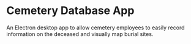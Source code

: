 # Cemetery Database App

An Electron desktop app to allow cemetery employees to easily record information on the deceased and visually map burial sites.

